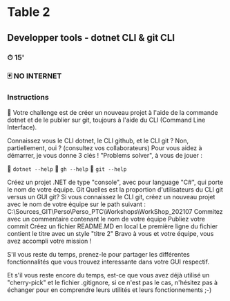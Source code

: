# Table 2
## Developper tools - dotnet CLI & git CLI

### ⏱ 15' 

### 🃏 NO INTERNET

### Instructions
🔨 Votre challenge est de créer un nouveau projet à l'aide de la commande dotnet et de le publier sur git, toujours à l'aide du CLI (Command Line Interface).

Connaissez vous le CLI dotnet, le CLI github, et le CLI git ? Non, partiellement, oui ? (consultez vos collaborateurs) 
Pour vous aidez à démarrer, je vous donne 3 clés !
"Problems solver", à vous de jouer :

🔑 ```dotnet --help```
🔑 ```gh --help```
🔑 ```git --help```



Créez un projet .NET de type "console", avec pour language "C#", qui porte le nom de votre équipe. Git
Quelles est la proportion d'utilisateurs du CLI git versus un GUI git?
Si vous connaissez le CLI git, créez un nouveau projet avec le nom de votre équipe sur le path suivant :
C:\Sources_GIT\Perso\Perso_PTC\Workshops\WorkShop_202107
Commitez avec un commentaire contenant le nom de votre équipe
Publiez votre commit
Créez un fichier README.MD en local
Le première ligne du fichier contient le titre avec un style "titre 2"
Bravo à vous et votre équipe, vous avez accompli votre mission ! 

S'il vous reste du temps, prenez-le pour partager les différentes fonctionnalités que vous trouvez interessante dans votre GUI respectif. 

Et s'il vous reste encore du temps, est-ce que vous avez déjà utilisé un "cherry-pick" et le fichier .gitignore, si ce n'est pas le cas, n'hésitez pas à échanger pour en comprendre leurs utilités et leurs fonctionnements ;-)
